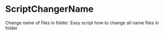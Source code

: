 # ScriptChangerName
Change name of files in folder.
Easy script how to change all name files in folder.
